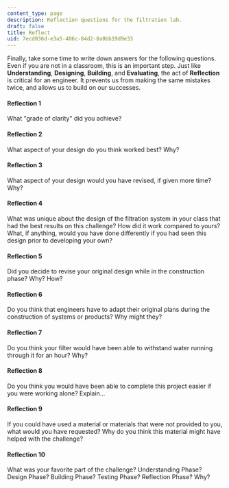 ```yaml
---
content_type: page
description: Reflection questions for the filtration lab.
draft: false
title: Reflect
uid: 7ecd036d-e3a5-406c-84d2-8a0bb19d9e33
---
```

Finally, take some time to write down answers for the following questions. Even if you are not in a classroom, this is an important step. Just like **Understanding**, **Designing**, **Building**, and **Evaluating**, the act of **Reflection** is critical for an engineer. It prevents us from making the same mistakes twice, and allows us to build on our successes.

#### Reflection 1

What "grade of clarity" did you achieve?

#### Reflection 2

What aspect of your design do you think worked best? Why?

#### Reflection 3

What aspect of your design would you have revised, if given more time? Why?

#### Reflection 4

What was unique about the design of the filtration system in your class that had the best results on this challenge? How did it work compared to yours? What, if anything, would you have done differently if you had seen this design prior to developing your own?

#### Reflection 5

Did you decide to revise your original design while in the construction phase? Why? How?

#### Reflection 6

Do you think that engineers have to adapt their original plans during the construction of systems or products? Why might they?

#### Reflection 7

Do you think your filter would have been able to withstand water running through it for an hour? Why?

#### Reflection 8

Do you think you would have been able to complete this project easier if you were working alone? Explain...

#### Reflection 9

If you could have used a material or materials that were not provided to you, what would you have requested? Why do you think this material might have helped with the challenge?

#### Reflection 10

What was your favorite part of the challenge? Understanding Phase? Design Phase? Building Phase? Testing Phase? Reflection Phase? Why?